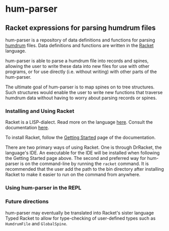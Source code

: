 # hum-parser
## Racket expressions for parsing humdrum files

hum-parser is a repository of data definitions and functions
for parsing [humdrum](http://www.humdrum.org) files. Data
definitions and functions are written in the [Racket](https://docs.racket-lang.org)
language.

hum-parser is able to parse a humdrum file into records and spines,
allowing the user to write these data into new files for use with
other programs, or for use directly (i.e. without writing)
with other parts of the hum-parser.

The ultimate goal of hum-parser is to map spines on to tree structures. Such
structures would enable the user to write new functions that traverse humdrum
data without having to worry about parsing records or spines.

### Installing and Using Racket

Racket is a LISP-dialect. Read more on the language [here](https://en.wikipedia.org/wiki/Racket_(programming_language)).
Consult the documentation [here](https://docs.racket-lang.org).

To install Racket, follow the [Getting Started](https://docs.racket-lang.org/getting-started/index.html)
page of the documentation.

There are two primary ways of using Racket. One is through DrRacket, the language's
IDE. An executable for the IDE will be installed when following the Getting Started
page above. The second and preferred way for hum-parser is on the command-line
by running the `racket` command. It is recommended that the user add the path to
the bin directory after installing Racket to make it easier to run on the command from anywhere.

### Using hum-parser in the REPL

### Future directions

hum-parser may eventually be translated into Racket's sister language Typed Racket
to allow for type-checking of user-defined types such as `HumdrumFile` and `GlobalSpine`.
